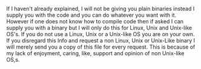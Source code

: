 If I haven't already explained, I will not be giving you plain binaries instead I supply you with the code and you can do whatever you want with it.
However if one does not know how to compile code then if asked I can supply you with a binary but I will only do this for Linux, Unix and Unix-like OS's. If you do not use a Linux, Unix or a Unix-like OS you are on your own.
If you disregard this Info and request a non Linux, Unix or Unix-Like binary I will merely send you a copy of this file for every request.
This is because of my lack of enjoyment, caring, like, support and opinion of non Unix-like OS,s.

